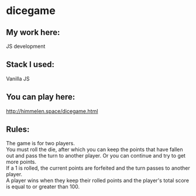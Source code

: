 # dicegame
My work here:
-------------
JS development

Stack I used:
------------
Vanilla JS

You can play here:
------------------
http://himmelen.space/dicegame.html  

Rules:  
------
The game is for two players.  
You must roll the die, after which you can keep the points that have fallen out and pass the turn to another player. Or you can continue and try to get more points.  
If a 1 is rolled, the current points are forfeited and the turn passes to another player.  
A player wins when they keep their rolled points and the player's total score is equal to or greater than 100.
